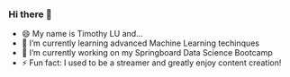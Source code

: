 ### Hi there 👋

- 😄 My name is Timothy LU and...
- 🌱 I’m currently learning advanced Machine Learning techinques
- 🔭 I’m currently working on my Springboard Data Science Bootcamp
- ⚡ Fun fact: I used to be a streamer and greatly enjoy content creation!

<!--
**naturesbless/naturesbless** is a ✨ _special_ ✨ repository because its `README.md` (this file) appears on your GitHub profile.

Here are some ideas to get you started:



- 👯 I’m looking to collaborate on ...
- 🤔 I’m looking for help with ...
- 💬 Ask me about ...
- 📫 How to reach me: ...


-->
